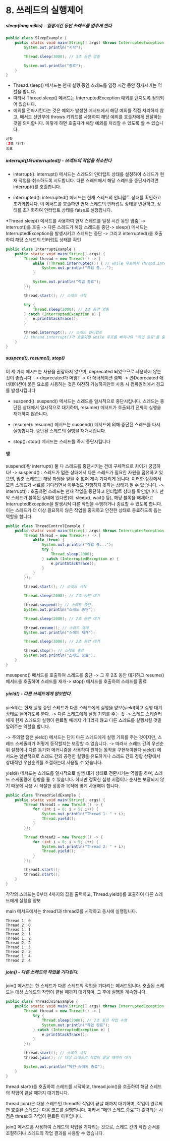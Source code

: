 # 8. 쓰레드의 실행제어

##### sleep(long millis) - 일정시간 동안 쓰레드를 멈추게 한다
```java
public class SleepExample {
    public static void main(String[] args) throws InterruptedException {
        System.out.println("시작");

        Thread.sleep(3000); // 3초 동안 멈춤

        System.out.println("종료");
    }
}
```
* Thread.sleep() 메서드는 현재 실행 중인 스레드를 일정 시간 동안 정지시키는 역할을 합니다.
* 따라서 Thread.sleep() 메서드는 InterruptedException 예외를 던지도록 정의되어 있습니다.
* 예외를 전파시킨다는 것은 예외가 발생한 메서드에서 해당 예외를 직접 처리하지 않고, 메서드 선언부에 throws 키워드를 사용하여 해당 예외를 호출자에게 전달하는 것을 의미합니다. 이렇게 하면 호출자가 해당 예외를 처리할 수 있도록 할 수 있습니다.
```java
시작
(3초 대기)
종료
```

##### interrupt()와 interrupted() - 쓰레드의 작업을 취소한다
* interrupt(): interrupt() 메서드는 스레드의 인터럽트 상태를 설정하여 스레드가 현재 작업을 취소하도록 시도합니다. 
다른 스레드에서 해당 스레드를 중단시키려면 interrupt()를 호출합니다.

* interrupted(): interrupted() 메서드는 현재 스레드의 인터럽트 상태를 확인하고 초기화합니다. 
이 메서드를 호출하면 현재 스레드의 인터럽트 상태를 반환하고, 상태를 초기화하여 인터럽트 상태를 false로 설정합니다.

*Thread.sleep() 메서드를 사용하여 현재 스레드를 일정 시간 동안 멈춤! -> interrupt()를 호출 -> 다른 스레드가 해당 스레드를 중단-> 
sleep() 메서드는 InterruptedException을 발생시키고 스레드는 중단 -> 그리고 interrupted()를 호출하여 해당 스레드의 인터럽트 상태를 확인
```java
public class InterruptExample {
    public static void main(String[] args) {
        Thread thread = new Thread(() -> {
            while (!Thread.interrupted()) { // while 루프에서 Thread.interrupted()를 호출하여 스레드의 인터럽트 상태를 확인
                System.out.println("작업 중...");
            }

            System.out.println("작업 종료");
        });

        thread.start(); // 스레드 시작

        try {
            Thread.sleep(2000); // 2초 동안 멈춤
        } catch (InterruptedException e) {
            e.printStackTrace();
        }

        thread.interrupt(); // 스레드 인터럽트
        // thread.interrupt()가 호출되면 while 루프를 빠져나와 "작업 종료"를 출력
    }
}
```
##### suspend(), resume(), stop()
이 세 가지 메서드는 사용을 권장하지 않으며, deprecated 되었으므로 사용하지 않는 것이 좋습니다. 
-> deprecated가 머임?
-> 아 애너테이션 깜빡
-> @Deprecated 애너테이션이 붙은 요소를 사용하는 것은 여전히 가능하지만!!! 사용 시 컴파일러에서 경고를 발생시킵니다
* suspend(): suspend() 메서드는 스레드를 일시적으로 중단시킵니다. 스레드는 중단된 상태에서 일시적으로 대기하며, resume() 메서드가 호출되기 전까지 실행을 재개하지 않습니다.

* resume(): resume() 메서드는 suspend() 메서드에 의해 중단된 스레드를 다시 실행합니다. 중단된 스레드의 실행을 재개시킵니다.

* stop(): stop() 메서드는 스레드를 즉시 중단시킵니다

#### 엥
suspend()랑 interrupt() 둘 다 스레드를 중단시키는 건데 구체적으로 차이가 궁금하다!
-> suspend() : 스레드가 멈춘 상태에서 다른 스레드가 필요한 자원을 점유하고 있으면, 멈춘 스레드는 해당 자원을 얻을 수 없어 계속 기다리게 됩니다. 이러한 상황에서 모든 스레드가 서로를 기다리면서 아무것도 진행하지 못하는 상태가 될 수 있습니다.
-> interrupt() : 호출하면 스레드는 현재 작업을 중단하고 인터럽트 상태를 확인합니다. 만약 스레드가 블록된 상태에 있다면(예: sleep(), wait() 등), 해당 블록을 해제하고 InterruptedException을 발생시켜 다른 작업을 수행하거나 종료할 수 있도록 합니다. 이는 스레드가 더 이상 필요하지 않은 작업을 중지하고 안전한 상태로 종료하도록 돕는 역할을 합니다.

```java
public class ThreadControlExample {
    public static void main(String[] args) throws InterruptedException {
        Thread thread = new Thread(() -> {
            while (true) {
                System.out.println("작업 중...");
                try {
                    Thread.sleep(2000);
                } catch (InterruptedException e) {
                    e.printStackTrace();
                }
            }
        });

        thread.start(); // 스레드 시작

        Thread.sleep(2000); // 2초 동안 대기

        thread.suspend(); // 스레드 중단
        System.out.println("스레드 중단");

        Thread.sleep(2000); // 2초 동안 대기

        thread.resume(); // 스레드 재개
        System.out.println("스레드 재개");

        Thread.sleep(2000); // 2초 동안 대기

        thread.stop(); // 스레드 종료
        System.out.println("스레드 종료");
    }
}
```
msuspend() 메서드를 호출하여 스레드를 중단 -> 그 후 2초 동안 대기하고 resume() 메서드를 호출하여 스레드를 재개-> stop() 메서드를 호출하여 스레드를 종료

##### yield() - 다른 쓰레드에게 양보한다.
yield()는 현재 실행 중인 스레드가 다른 스레드에게 실행을 양보(yield)하고 실행 대기 상태로 들어가도록 한다.
-> 다른 스레드에게 실행 기회를 주는 것 -> 스레드 스케줄러에게 현재 스레드의 실행이 완료될 때까지 기다리지 않고 다른 스레드를 실행시킬 것을 알려주는 역할을 합니다.

-> 주의할 점은 yield() 메서드는 단지 다른 스레드에게 실행 기회를 주는 것이지만, 스레드 스케줄러가 어떻게 동작할지는 보장할 수 없습니다. 
-> 따라서 스레드 간의 우선순위 설정이나 다른 동기화 메커니즘을 사용하여 원하는 동작을 구현해야한다 
yield() 메서드는 일반적으로 스레드 간의 공정한 실행을 유도하거나 스레드 간의 경합 상황에서 상대적인 우선순위를 조절하는데 사용될 수 있습니다.

yield() 메서드는 스레드를 일시적으로 실행 대기 상태로 전환시키는 역할을 하며, 스레드 스케줄링에 영향을 줄 수 있습니다. 하지만 정확한 실행 시점이나 순서는 보장되지 않기 때문에 사용 시 적절한 상황과 목적에 맞게 사용해야 합니다.

```java
public class ThreadYieldExample {
    public static void main(String[] args) {
        Thread thread1 = new Thread(() -> {
            for (int i = 0; i < 5; i++) {
                System.out.println("Thread 1: " + i);
                Thread.yield();
            }
        });

        Thread thread2 = new Thread(() -> {
            for (int i = 0; i < 5; i++) {
                System.out.println("Thread 2: " + i);
                Thread.yield();
            }
        });

        thread1.start();
        thread2.start();
    }
}
```
각각의 스레드는 0부터 4까지의 값을 출력하고, Thread.yield()를 호출하여 다른 스레드에게 실행을 양보

main 메서드에서는 thread1과 thread2를 시작하고 동시에 실행됩니다.
```agsl
Thread 1: 0
Thread 2: 0
Thread 1: 1
Thread 2: 1
Thread 1: 2
Thread 2: 2
Thread 1: 3
Thread 2: 3
Thread 1: 4
Thread 2: 4
```
##### join() - 다른 쓰레드의 작업을 기다린다.
join() 메서드는 한 스레드가 다른 스레드의 작업을 기다리는 메서드입니다. 호출된 스레드는 대상 스레드의 작업이 끝날 때까지 대기하며, 그 후에 실행을 계속합니다.
```java
public class ThreadJoinExample {
    public static void main(String[] args) throws InterruptedException {
        Thread thread = new Thread(() -> {
            try {
                Thread.sleep(2000); // 2초 동안 작업 수행
                System.out.println("작업 완료");
            } catch (InterruptedException e) {
                e.printStackTrace();
            }
        });

        thread.start(); // 스레드 시작
        thread.join(); // 대상 스레드의 작업이 끝날 때까지 대기

        System.out.println("메인 스레드 종료");
    }
}
```
thread.start()를 호출하여 스레드를 시작하고, thread.join()을 호출하여 해당 스레드의 작업이 끝날 때까지 대기합니다.

thread.join()은 대상 스레드인 thread의 작업이 끝날 때까지 대기하며, 작업이 완료되면 호출된 스레드는 다음 코드를 실행합니다. 
따라서 "메인 스레드 종료"가 출력되는 시점은 thread의 작업이 완료된 이후입니다.

join() 메서드를 사용하여 스레드의 작업을 기다리는 것으로, 스레드 간의 작업 순서를 조절하거나 스레드의 작업 결과를 사용할 수 있습니다.

